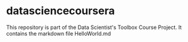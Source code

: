 datasciencecoursera
===================

This repository is part of the Data Scientist's Toolbox Course Project.
It contains the markdown file HelloWorld.md
